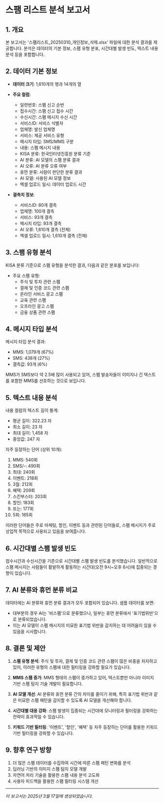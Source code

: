 # 스팸 리스트 분석 보고서

## 1. 개요

본 보고서는 '스팸리스트_20250310_개인정보_삭제.xlsx' 파일에 대한 분석 결과를 제공합니다. 분석은 데이터의 기본 정보, 스팸 유형 분포, 시간대별 발생 빈도, 텍스트 내용 분석 등을 포함합니다.

## 2. 데이터 기본 정보

- **데이터 크기**: 1,610개의 행과 14개의 열
- **주요 컬럼**:
  - 일련번호: 스팸 신고 순번
  - 접수시간: 스팸 신고 접수 시간
  - 수신시간: 스팸 메시지 수신 시간
  - 서비스ID: 서비스 식별자
  - 업체명: 발신 업체명
  - 서비스: 제공 서비스 유형
  - 메시지 타입: SMS/MMS 구분
  - 내용: 스팸 메시지 내용
  - KISA 분류: 한국인터넷진흥원 분류 기준
  - AI 분류: AI 모델의 스팸 분류 결과
  - AI 오류: AI 분류 오류 여부
  - 휴먼 분류: 사람이 판단한 분류 결과
  - AI 모델: 사용된 AI 모델 정보
  - 엑셀 업로드 일시: 데이터 업로드 시간

- **결측치 정보**:
  - 서비스ID: 80개 결측
  - 업체명: 100개 결측
  - 서비스: 93개 결측
  - 메시지 타입: 93개 결측
  - AI 오류: 1,610개 결측 (전체)
  - 엑셀 업로드 일시: 1,610개 결측 (전체)

## 3. 스팸 유형 분석

KISA 분류 기준으로 스팸 유형을 분석한 결과, 다음과 같은 분포를 보입니다:

- 주요 스팸 유형:
  - 주식 및 투자 관련 스팸
  - 결제 및 인증 코드 관련 스팸
  - 온라인 서비스 광고 스팸
  - 교육 관련 스팸
  - 오프라인 광고 스팸
  - 금융 상품 관련 스팸

## 4. 메시지 타입 분석

메시지 타입 분석 결과:
- MMS: 1,079개 (67%)
- SMS: 438개 (27%)
- 결측값: 93개 (6%)

MMS가 SMS보다 약 2.5배 많이 사용되고 있어, 스팸 발송자들이 이미지나 긴 텍스트를 포함한 MMS를 선호하는 것으로 보입니다.

## 5. 텍스트 내용 분석

내용 컬럼의 텍스트 길이 통계:
- 평균 길이: 322.23 자
- 최소 길이: 23 자
- 최대 길이: 1,458 자
- 중앙값: 247 자

자주 등장하는 단어 (상위 10개):
1. MMS: 540회
2. SMS/-: 490회
3. 최대: 240회
4. 이벤트: 218회
5. 3월: 212회
6. 혜택: 209회
7. 스킨부스터: 203회
8. 할인: 183회
9. 또는: 177회
10. 5회: 165회

이러한 단어들은 주로 마케팅, 할인, 이벤트 등과 관련된 단어들로, 스팸 메시지가 주로 상업적 목적으로 사용되고 있음을 보여줍니다.

## 6. 시간대별 스팸 발생 빈도

접수시간과 수신시간을 기준으로 시간대별 스팸 발생 빈도를 분석했습니다. 일반적으로 스팸 메시지는 사람들이 활발하게 활동하는 시간대(오전 9시~오후 6시)에 집중되는 경향이 있습니다.

## 7. AI 분류와 휴먼 분류 비교

데이터에는 AI 분류와 휴먼 분류 결과가 모두 포함되어 있습니다. 샘플 데이터를 보면:
- 대부분의 경우 AI는 '비스팸'으로 분류했으나, 일부는 휴먼 분류에서 '표기법위반'으로 분류되었습니다.
- 이는 AI 모델이 스팸 메시지의 미묘한 표기법 위반을 감지하는 데 어려움이 있을 수 있음을 시사합니다.

## 8. 결론 및 제안

1. **스팸 유형 분석**: 주식 및 투자, 결제 및 인증 코드 관련 스팸이 많은 비중을 차지하고 있어, 이러한 유형의 스팸에 대한 필터링을 강화할 필요가 있습니다.

2. **MMS 스팸 증가**: MMS 형태의 스팸이 증가하고 있어, 텍스트뿐만 아니라 이미지 기반 스팸 탐지 기술 개발이 필요합니다.

3. **AI 모델 개선**: AI 분류와 휴먼 분류 간의 차이를 줄이기 위해, 특히 표기법 위반과 같은 미묘한 스팸 패턴을 감지할 수 있도록 AI 모델을 개선해야 합니다.

4. **시간대별 대응 강화**: 스팸 발생이 집중되는 시간대에 모니터링과 필터링을 강화하는 전략이 효과적일 수 있습니다.

5. **키워드 기반 필터링**: '이벤트', '할인', '혜택' 등 자주 등장하는 단어를 활용한 키워드 기반 필터링을 강화할 수 있습니다.

## 9. 향후 연구 방향

1. 더 많은 스팸 데이터를 수집하여 시간에 따른 스팸 패턴 변화를 분석
2. 딥러닝 기반의 이미지 스팸 탐지 모델 개발
3. 자연어 처리 기술을 활용한 스팸 내용 분석 고도화
4. 사용자 피드백을 활용한 스팸 필터링 시스템 개선

---

*이 보고서는 2025년 3월 17일에 생성되었습니다.* 